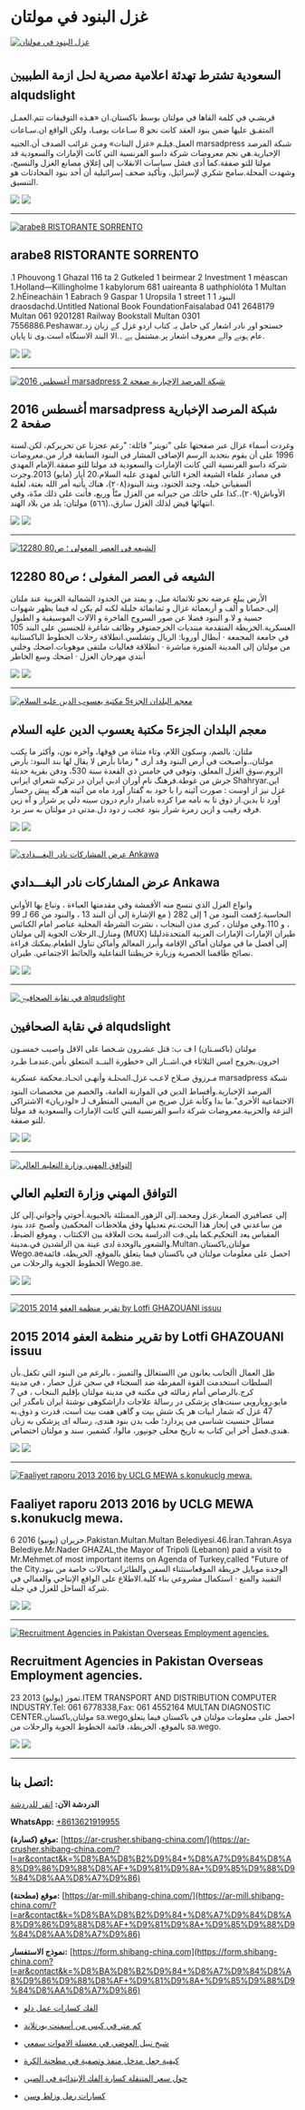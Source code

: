 # غزل البنود في مولتان

<a href="https://swt.shibang-china.com/?l=ar&img&k=%D8%BA%D8%B2%D9%84+%D8%A7%D9%84%D8%A8%D9%86%D9%88%D8%AF+%D9%81%D9%8A+%D9%85%D9%88%D9%84%D8%AA%D8%A7%D9%86" target="_blank">![غزل البنود في مولتان](http://static.shibang-china.com/all-800x300/1498.jpg)</a>

## اﻟﺴﻌﻮدﻳﺔ ﺗﺸﺘﺮط ﺗﻬﺪﺋﺔ اﻋﻼﻣﻴﺔ ﻣﺼﺮﻳﺔ ﳊﻞ ازﻣﺔ اﻟﻄﺒﻴﺒﲔ alqudslight
ﻗﺮﻳﺸـﻲ ﻓﻲ ﻛﻠﻤﺔ اﻟﻘﺎﻫﺎ ﻓﻲ ﻣﻮﻟﺘﺎن ﺑﻮﺳﻂ ﺑﺎﻛﺴﺘﺎن.ان «ﻫـﺬه اﻟﺘﻮﻗﻴﻔﺎت ﺗﺘﻢ.اﻟﻌﻤـﻞ اﳌﺘﻔـﻖ ﻋﻠﻴﻬﺎ ﺿﻤﻦ ﺑﻨﻮد اﻟﻌﻘﺪ ﻛﺎﻧﺖ ﻧﺤﻮ 8 ﺳـﺎﻋﺎت ﻳﻮﻣﻴـﺎ، وﻟﻜﻦ اﻟﻮاﻗﻊ ان.ﺳـﺎﻋﺎت اﻟﻌﻤﻞ.ﻓﻴﻠـﻢ «ﻏﺰل اﻟﺒﻨﺎت» وﻣـﻦ ﻏﺮاﺋﺐ اﻟﺼﺪف أن.الجنيه marsadpress شبكة المرصد الإخبارية.هي نجم معروضات شركة داسو الفرنسية التي كانت الإمارات والسعودية قد مولتا للتو صفقة.كما أدى فشل سياسات الانقلاب إلى إغلاق مصانع الغزل والنسيج، وشهدت المحلة.سامح شكري لإسرائيل، وتأكيد صحف إسرائيلية أن أحد بنود المحادثات هو التنسيق.


<a href="https://whatsapp.shibangsoft.com/WhatsApp.php" target="_blank" title="WhatsApp">![](http://static.shibang-china.com/icon/whatsapp.png)</a> <a href="https://swt.shibang-china.com/?l=ar&icon&k=%D8%BA%D8%B2%D9%84+%D8%A7%D9%84%D8%A8%D9%86%D9%88%D8%AF+%D9%81%D9%8A+%D9%85%D9%88%D9%84%D8%AA%D8%A7%D9%86" target="_blank">![](http://static.shibang-china.com/icon/chat-ar.png)</a>

---

<a href="https://swt.shibang-china.com/?l=ar&img&k=%D8%BA%D8%B2%D9%84+%D8%A7%D9%84%D8%A8%D9%86%D9%88%D8%AF+%D9%81%D9%8A+%D9%85%D9%88%D9%84%D8%AA%D8%A7%D9%86" target="_blank">![arabe8 RISTORANTE SORRENTO](http://static.shibang-china.com/all-800x300/175.jpg)</a>

## arabe8 RISTORANTE SORRENTO
.1 Phouvong 1 Ghazal 116 ta 2 Gutkeled 1 beirmear 2 Investment 1 méascan 1.Holland—Killingholme 1 kabylorum 681 uaireanta 8 uathphíolóta 1 Multan 2.hÉineacháin 1 Eabrach 9 Gaspar 1 Uropsila 1 street 1 البنود 1 draosdachd.Untitled National Book FoundationFaisalabad 041 2648179 Multan 061 9201281 Railway Bookstall Multan 0301 7556886.Peshawar.جستجو اور نادر اشعار کی حامل یہ کتاب اردو غزل کے زبان زد عام ہونے والے معروف اشعار پر.مشتمل ہے ۔.الا البند الاستگاه است.وی تا پایان.


<a href="https://whatsapp.shibangsoft.com/WhatsApp.php" target="_blank" title="WhatsApp">![](http://static.shibang-china.com/icon/whatsapp.png)</a> <a href="https://swt.shibang-china.com/?l=ar&icon&k=%D8%BA%D8%B2%D9%84+%D8%A7%D9%84%D8%A8%D9%86%D9%88%D8%AF+%D9%81%D9%8A+%D9%85%D9%88%D9%84%D8%AA%D8%A7%D9%86" target="_blank">![](http://static.shibang-china.com/icon/chat-ar.png)</a>

---

<a href="https://swt.shibang-china.com/?l=ar&img&k=%D8%BA%D8%B2%D9%84+%D8%A7%D9%84%D8%A8%D9%86%D9%88%D8%AF+%D9%81%D9%8A+%D9%85%D9%88%D9%84%D8%AA%D8%A7%D9%86" target="_blank">![أغسطس 2016 marsadpress شبكة المرصد الإخبارية صفحة 2](http://static.shibang-china.com/all-800x300/633.jpg)</a>

## أغسطس 2016 marsadpress شبكة المرصد الإخبارية صفحة 2
وغردت أسماء غزال عبر صفحتها على "تويتر" قائلة: "رغم عجزنا عن تحريركم، لكن.لسنة 1996 على أن يقوم بتحديد الرسم الإضافى المشار فى البنود السابقة قرار من.معروضات شركة داسو الفرنسية التي كانت الإمارات والسعودية قد مولتا للتو صفقة.الإمام المهدي في مصادر علماء الشيعة الجزء الثاني لمهدي عليه السلام.20 أيار (مايو) 2013.وجرت السفياني خيله، وجند الجنود، وبند البنود(٢٠٨)، هناك يأتيه أمر الله بغتة، لغلبة الأوباش(٢٠٩)،.كذا على حائك من جيرانه من الغزل منّاً وربع، فأتت على ذلك مدّة، وفي انتهائها قيض لذلك الغزل سارق،.(٥٦٦) مولتان: بلد من بلاد الهند.


<a href="https://whatsapp.shibangsoft.com/WhatsApp.php" target="_blank" title="WhatsApp">![](http://static.shibang-china.com/icon/whatsapp.png)</a> <a href="https://swt.shibang-china.com/?l=ar&icon&k=%D8%BA%D8%B2%D9%84+%D8%A7%D9%84%D8%A8%D9%86%D9%88%D8%AF+%D9%81%D9%8A+%D9%85%D9%88%D9%84%D8%AA%D8%A7%D9%86" target="_blank">![](http://static.shibang-china.com/icon/chat-ar.png)</a>

---

<a href="https://swt.shibang-china.com/?l=ar&img&k=%D8%BA%D8%B2%D9%84+%D8%A7%D9%84%D8%A8%D9%86%D9%88%D8%AF+%D9%81%D9%8A+%D9%85%D9%88%D9%84%D8%AA%D8%A7%D9%86" target="_blank">![12280 الشيعه فى العصر المغولى ؛ ص80](http://static.shibang-china.com/all-800x300/96.jpg)</a>

## 12280 الشيعه فى العصر المغولى ؛ ص80
الأرض يبلغ عرضه نحو ثلاثمائة ميل، و يمتد من الحدود الشمالية الغربية عند ملتان إلى.حصانا و ألف و أربعمائة غزال و ثمانمائة خليلة لكنه لم يكن له فيما يظهر شهوات حسية و لا.و البنود فضلا عن صور السروج الفاخرة و الآلات الموسيقية و الطبول العسكرية.الخريطة المتقدمة منتديات الخرجمتوفر وظائف شاغرة للجنسين على البند 105 في جامعة المجمعة &middot; أبطال أوروبا: الريال وتشلسي.انطلاقة رحلات الخطوط الباكستانية من مولتان إلى المدينة المنورة مباشرة &middot; انطلاقة فعاليات ملتقى موهوبات.اضحك وخلني أبتدي مهرجان الغزل &middot; اضحك وسع الخاطر


<a href="https://whatsapp.shibangsoft.com/WhatsApp.php" target="_blank" title="WhatsApp">![](http://static.shibang-china.com/icon/whatsapp.png)</a> <a href="https://swt.shibang-china.com/?l=ar&icon&k=%D8%BA%D8%B2%D9%84+%D8%A7%D9%84%D8%A8%D9%86%D9%88%D8%AF+%D9%81%D9%8A+%D9%85%D9%88%D9%84%D8%AA%D8%A7%D9%86" target="_blank">![](http://static.shibang-china.com/icon/chat-ar.png)</a>

---

<a href="https://swt.shibang-china.com/?l=ar&img&k=%D8%BA%D8%B2%D9%84+%D8%A7%D9%84%D8%A8%D9%86%D9%88%D8%AF+%D9%81%D9%8A+%D9%85%D9%88%D9%84%D8%AA%D8%A7%D9%86" target="_blank">![معجم البلدان الجزء5 مكتبة يعسوب الدين عليه السلام](http://static.shibang-china.com/all-800x300/1446.jpg)</a>

## معجم البلدان الجزء5 مكتبة يعسوب الدين عليه السلام
ملتان: بالضم، وسكون اللام، وتاء مثناة من فوقها، وآخره نون، وأكثر ما يكتب مولتان،.وأصبحت في أرض البنود وقد أرى * زمانا بأرض لا يقال لها بند البنود: بأرض الروم.سوق الغزل المعلق، وتوفي في خامس ذي القعدة سنة 530، ودفن بقرية حديثة جرش من غوطة.فرهنگ نام آوران ادبي ايران در تركيه شعراي ايراني Shahryar.اين غزل نيز از اوست : صورت آئينه را با خود به گفتار آورد ماه من آئينه هرگه پيش رخسار آورد تا بدين.از ذوق تا به نامه مرا كرده نامدار دارم درون سينه دلي پر شرار و آه زين فرقه رقيب و ازين زمرة شرار بنود عجب ز دود دل.مدتي در مولتان به سر برد.


<a href="https://whatsapp.shibangsoft.com/WhatsApp.php" target="_blank" title="WhatsApp">![](http://static.shibang-china.com/icon/whatsapp.png)</a> <a href="https://swt.shibang-china.com/?l=ar&icon&k=%D8%BA%D8%B2%D9%84+%D8%A7%D9%84%D8%A8%D9%86%D9%88%D8%AF+%D9%81%D9%8A+%D9%85%D9%88%D9%84%D8%AA%D8%A7%D9%86" target="_blank">![](http://static.shibang-china.com/icon/chat-ar.png)</a>

---

<a href="https://swt.shibang-china.com/?l=ar&img&k=%D8%BA%D8%B2%D9%84+%D8%A7%D9%84%D8%A8%D9%86%D9%88%D8%AF+%D9%81%D9%8A+%D9%85%D9%88%D9%84%D8%AA%D8%A7%D9%86" target="_blank">![عرض المشاركات نادر البغـــدادي Ankawa](http://static.shibang-china.com/all-800x300/598.jpg)</a>

## عرض المشاركات نادر البغـــدادي Ankawa
وانواع الغزل الذي تنسج منه الأقمشة وفي مقدمتها العباءة ، وتباع بها الأواني النحاسية.رُقمت البنود من 1 إلى 282 ( مع الإشارة إلى أن البند 13 ، والبنود من 66 لـ 99 ، و 110.وفي مولتان ، كبرى مدن البنجاب ، نشرت الشرطة المحلية عناصر امام الكنائس ومنازل.الرحلات الجوية إلى مولتان (MUX) طيران الإمارات الإمارات العربية المتحدةدليلنا إلى أفضل ما في مولتان أماكن الإقامة وأبرز المعالم وأماكن تناول الطعام.يمكنك قراءة نصائح طاقمنا الحصرية وزيارة خريطتنا التفاعلية والحائط الاجتماعي. طيران.


<a href="https://whatsapp.shibangsoft.com/WhatsApp.php" target="_blank" title="WhatsApp">![](http://static.shibang-china.com/icon/whatsapp.png)</a> <a href="https://swt.shibang-china.com/?l=ar&icon&k=%D8%BA%D8%B2%D9%84+%D8%A7%D9%84%D8%A8%D9%86%D9%88%D8%AF+%D9%81%D9%8A+%D9%85%D9%88%D9%84%D8%AA%D8%A7%D9%86" target="_blank">![](http://static.shibang-china.com/icon/chat-ar.png)</a>

---

<a href="https://swt.shibang-china.com/?l=ar&img&k=%D8%BA%D8%B2%D9%84+%D8%A7%D9%84%D8%A8%D9%86%D9%88%D8%AF+%D9%81%D9%8A+%D9%85%D9%88%D9%84%D8%AA%D8%A7%D9%86" target="_blank">![ﻓﻲ ﻧﻘﺎﺑﺔ اﻟﺼﺤﺎﻓﻴﲔ alqudslight](http://static.shibang-china.com/all-800x300/397.jpg)</a>

## ﻓﻲ ﻧﻘﺎﺑﺔ اﻟﺼﺤﺎﻓﻴﲔ alqudslight
ﻣﻮﻟﺘﺎن (ﺑﺎﻛﺴـﺘﺎن) ا ف ب: ﻗﺘﻞ ﻋﺸـﺮون ﺷـﺨﺼﺎ ﻋﻠﻰ اﻻﻗﻞ واﺻﻴﺐ ﺧﻤﺴـﻮن اﺧﺮون.ﺑﺠﺮوح اﻣﺲ اﻟﺜﻼﺛﺎء ﻓﻲ.اﺷــﺎر اﻟﻰ «ﺧﻄﻮرة اﻟﺒﻨــﺪ اﳌﺘﻌﻠﻖ ﺑﺄﻣﻦ.ﻋﻨﺪﻣـﺎ ﻃـﺮد ﻣـﺮزوق ﺻـﻼح ﻻﻋـﺐ ﻏﺰل.اﶈﻠـﺔ وأﻧﻬـﻰ اﲢـﺎد.محكمة عسكرية marsadpress شبكة المرصد الإخبارية.وأقساط الدين في الموازنة العامة، والخصم من مخصصات البنود الاجتماعية الأخرى".ما بدا وكأنه غزل صريح من اليميني المتطرف لـ «لودريان» الاشتراكي النزعة والحزبية.معروضات شركة داسو الفرنسية التي كانت الإمارات والسعودية قد مولتا للتو صفقة.


<a href="https://whatsapp.shibangsoft.com/WhatsApp.php" target="_blank" title="WhatsApp">![](http://static.shibang-china.com/icon/whatsapp.png)</a> <a href="https://swt.shibang-china.com/?l=ar&icon&k=%D8%BA%D8%B2%D9%84+%D8%A7%D9%84%D8%A8%D9%86%D9%88%D8%AF+%D9%81%D9%8A+%D9%85%D9%88%D9%84%D8%AA%D8%A7%D9%86" target="_blank">![](http://static.shibang-china.com/icon/chat-ar.png)</a>

---

<a href="https://swt.shibang-china.com/?l=ar&img&k=%D8%BA%D8%B2%D9%84+%D8%A7%D9%84%D8%A8%D9%86%D9%88%D8%AF+%D9%81%D9%8A+%D9%85%D9%88%D9%84%D8%AA%D8%A7%D9%86" target="_blank">![ﺍﻟﺘﻭﺍﻓﻕ ﺍﻟﻤﻬﻨﻲ وزارة التعليم العالي](http://static.shibang-china.com/all-800x300/350.jpg)</a>

## ﺍﻟﺘﻭﺍﻓﻕ ﺍﻟﻤﻬﻨﻲ وزارة التعليم العالي
إﻟﻰ ﻋﺼﺎﻓﻴﺮي اﻟﺼﻐﺎر.ﻏﺰل وﻣﺤﻤﺪ.إﻟﻰ اﻟﺰﻫﻮر.اﻟﻤﻤﺘﻠﺌﺔ ﺑﺎﻟﺤﻴﻮﻳﺔ.أﺧﻮﺗﻲ وأﺧﻮاﺗﻲ.إﻟﻰ ﻛﻞ ﻣﻦ ﺳﺎﻋﺪﻧﻲ ﻓﻲ إﻧﺠﺎز ﻫﺬا اﻟﺒﺤﺚ.ﺘﻡ ﺘﻌﺩﻴﻠﻬﺎ ﻭﻓﻕ ﻤﻼﺤﻅﺎﺕ ﺍﻟﻤﺤﻜﻤﻴﻥ ﻭﺃﺼﺒﺢ ﻋﺩﺩ ﺒﻨﻭﺩ ﺍﻟﻤﻘﻴﺎﺱ ﺒﻌﺩ ﺍﻟﺘﺤﻜﻴﻡ.ﻜﻤﺎ ﻴﻠﻲ.ﻓﺕ ﺍﻟﺩﺭﺍﺴﺔ ﺒﺤﺙ ﺍﻟﻌﻼﻗﺔ ﺒﻴﻥ ﺍﻻﻜﺘﺌﺎﺏ ، ﻭﻤﻭﻗﻊ ﺍﻟﻀﺒﻁ، ﻭﺍﻟﺸﻌﻭﺭ ﺒﺎﻟﻭﺤﺩﺓ ﻟﺩﻯ ﻋﻴﻨﺔ ﻤﻥ ﺍﻟﺭﺍﺸﺩﻴﻥ ﻓﻲ.ﻤﺩﻴﻨﺔ.Multan.مولتان,باكستان Wego.aeاحصل على معلومات مولتان في باكستان فيما يتعلق بالموقع، الخريطة، قائمة الخطوط الجوية والرحلات من Wego.ae.


<a href="https://whatsapp.shibangsoft.com/WhatsApp.php" target="_blank" title="WhatsApp">![](http://static.shibang-china.com/icon/whatsapp.png)</a> <a href="https://swt.shibang-china.com/?l=ar&icon&k=%D8%BA%D8%B2%D9%84+%D8%A7%D9%84%D8%A8%D9%86%D9%88%D8%AF+%D9%81%D9%8A+%D9%85%D9%88%D9%84%D8%AA%D8%A7%D9%86" target="_blank">![](http://static.shibang-china.com/icon/chat-ar.png)</a>

---

<a href="https://swt.shibang-china.com/?l=ar&img&k=%D8%BA%D8%B2%D9%84+%D8%A7%D9%84%D8%A8%D9%86%D9%88%D8%AF+%D9%81%D9%8A+%D9%85%D9%88%D9%84%D8%AA%D8%A7%D9%86" target="_blank">![تقرير منظمة العفو 2014 2015 by Lotfi GHAZOUANI issuu](http://static.shibang-china.com/all-800x300/55.jpg)</a>

## تقرير منظمة العفو 2014 2015 by Lotfi GHAZOUANI issuu
ظل العمال األجانب يعانون من االستغالل والتمييز ، بالرغم من البنود التي تكفل.بأن السلطات استخدمت القوة المفرطة ضد السجناء في سجن غزل حصار ، في مدينة كرج‪‬.بالرصاص أمام زمالئه في مكتبه في مدينة مولتان بإقليم البنجاب ، في 7 مايو‪‬.رویارویی سنت‌های پزشکی در رسالۀ علاجات داراشکوهی نوشتۀ ایران نامگدر این 47 غزل که شمار ابیات هر یک شش بیت و گاهی هفت بیت است، قدرت و ذوق.به مسائل جنسیت شناسی می پردازد؛ طب بدن بنود هندی، رساله ای پزشکی به زبان هندی.فصل آخر این کتاب به تاریخ محلی جونپور، مالوا، کشمیر، سند و مولتان اختصاص.


<a href="https://whatsapp.shibangsoft.com/WhatsApp.php" target="_blank" title="WhatsApp">![](http://static.shibang-china.com/icon/whatsapp.png)</a> <a href="https://swt.shibang-china.com/?l=ar&icon&k=%D8%BA%D8%B2%D9%84+%D8%A7%D9%84%D8%A8%D9%86%D9%88%D8%AF+%D9%81%D9%8A+%D9%85%D9%88%D9%84%D8%AA%D8%A7%D9%86" target="_blank">![](http://static.shibang-china.com/icon/chat-ar.png)</a>

---

<a href="https://swt.shibang-china.com/?l=ar&img&k=%D8%BA%D8%B2%D9%84+%D8%A7%D9%84%D8%A8%D9%86%D9%88%D8%AF+%D9%81%D9%8A+%D9%85%D9%88%D9%84%D8%AA%D8%A7%D9%86" target="_blank">![Faaliyet raporu 2013 2016 by UCLG MEWA s.konukuclg mewa.](http://static.shibang-china.com/all-800x300/1328.jpg)</a>

## Faaliyet raporu 2013 2016 by UCLG MEWA s.konukuclg mewa.
6 حزيران (يونيو) 2016.Pakistan.Multan.Multan Belediyesi.46.İran.Tahran.Asya Belediye.Mr.Nader GHAZAL,the Mayor of Tripoli (Lebanon) paid a visit to Mr.Mehmet.of most important items on Agenda of Turkey,called "Future of the City.الوحدة موبايل خريطة الموقعاستثناء السفن والطائرات بحالات خاصة من بنود التقييد والمنع &middot; استكمال مشروعي بناء كلية.الاطلاع على الواقع الإنتاجي والعمالي في شركة الساحل للغزل في جبلة.


<a href="https://whatsapp.shibangsoft.com/WhatsApp.php" target="_blank" title="WhatsApp">![](http://static.shibang-china.com/icon/whatsapp.png)</a> <a href="https://swt.shibang-china.com/?l=ar&icon&k=%D8%BA%D8%B2%D9%84+%D8%A7%D9%84%D8%A8%D9%86%D9%88%D8%AF+%D9%81%D9%8A+%D9%85%D9%88%D9%84%D8%AA%D8%A7%D9%86" target="_blank">![](http://static.shibang-china.com/icon/chat-ar.png)</a>

---

<a href="https://swt.shibang-china.com/?l=ar&img&k=%D8%BA%D8%B2%D9%84+%D8%A7%D9%84%D8%A8%D9%86%D9%88%D8%AF+%D9%81%D9%8A+%D9%85%D9%88%D9%84%D8%AA%D8%A7%D9%86" target="_blank">![Recruitment Agencies in Pakistan Overseas Employment agencies.](http://static.shibang-china.com/all-800x300/501.jpg)</a>

## Recruitment Agencies in Pakistan Overseas Employment agencies.
23 تموز (يوليو) 2013.ITEM TRANSPORT AND DISTRIBUTION COMPUTER INDUSTRY.Tel: 061 6778338,Fax: 061 4552164 MULTAN DIAGNOSTIC CENTER.مولتان,باكستان sa.wegoاحصل على معلومات مولتان في باكستان فيما يتعلق بالموقع، الخريطة، قائمة الخطوط الجوية والرحلات من sa.wego.


<a href="https://whatsapp.shibangsoft.com/WhatsApp.php" target="_blank" title="WhatsApp">![](http://static.shibang-china.com/icon/whatsapp.png)</a> <a href="https://swt.shibang-china.com/?l=ar&icon&k=%D8%BA%D8%B2%D9%84+%D8%A7%D9%84%D8%A8%D9%86%D9%88%D8%AF+%D9%81%D9%8A+%D9%85%D9%88%D9%84%D8%AA%D8%A7%D9%86" target="_blank">![](http://static.shibang-china.com/icon/chat-ar.png)</a>

---
## اتصل بنا:

**الدردشة الآن:** [انقر للدردشة](https://swt.shibang-china.com?l=ar&contact&k=%D8%BA%D8%B2%D9%84+%D8%A7%D9%84%D8%A8%D9%86%D9%88%D8%AF+%D9%81%D9%8A+%D9%85%D9%88%D9%84%D8%AA%D8%A7%D9%86)

**WhatsApp:**  [+8613621919955](https://whatsapp.shibangsoft.com/WhatsApp.php)

**موقع (كسارة):** [https://ar-crusher.shibang-china.com/](https://ar-crusher.shibang-china.com/?l=ar&contact&k=%D8%BA%D8%B2%D9%84+%D8%A7%D9%84%D8%A8%D9%86%D9%88%D8%AF+%D9%81%D9%8A+%D9%85%D9%88%D9%84%D8%AA%D8%A7%D9%86)

**موقع (مطحنة):** [https://ar-mill.shibang-china.com/](https://ar-mill.shibang-china.com/?l=ar&contact&k=%D8%BA%D8%B2%D9%84+%D8%A7%D9%84%D8%A8%D9%86%D9%88%D8%AF+%D9%81%D9%8A+%D9%85%D9%88%D9%84%D8%AA%D8%A7%D9%86)

**نموذج الاستفسار:** [https://form.shibang-china.com](https://form.shibang-china.com?l=ar&contact&k=%D8%BA%D8%B2%D9%84+%D8%A7%D9%84%D8%A8%D9%86%D9%88%D8%AF+%D9%81%D9%8A+%D9%85%D9%88%D9%84%D8%AA%D8%A7%D9%86)

* [الفك كسارات عمل دلو](../33/%D8%A7%D9%84%D9%81%D9%83%20%D9%83%D8%B3%D8%A7%D8%B1%D8%A7%D8%AA%20%D8%B9%D9%85%D9%84%20%D8%AF%D9%84%D9%88.md)

* [كم متر في كيس من أسمنت بورتلاند](../35/%D9%83%D9%85%20%D9%85%D8%AA%D8%B1%20%D9%81%D9%8A%20%D9%83%D9%8A%D8%B3%20%D9%85%D9%86%20%D8%A3%D8%B3%D9%85%D9%86%D8%AA%20%D8%A8%D9%88%D8%B1%D8%AA%D9%84%D8%A7%D9%86%D8%AF.md)

* [شيخ نبيل العوضي في مغسلة الاموات سمعي](../35/%D8%B4%D9%8A%D8%AE%20%D9%86%D8%A8%D9%8A%D9%84%20%D8%A7%D9%84%D8%B9%D9%88%D8%B6%D9%8A%20%D9%81%D9%8A%20%D9%85%D8%BA%D8%B3%D9%84%D8%A9%20%D8%A7%D9%84%D8%A7%D9%85%D9%88%D8%A7%D8%AA%20%D8%B3%D9%85%D8%B9%D9%8A.md)

* [كيفية جعل مدخل منفذ وتصفية في مطحنة الكرة](../33/%D9%83%D9%8A%D9%81%D9%8A%D8%A9%20%D8%AC%D8%B9%D9%84%20%D9%85%D8%AF%D8%AE%D9%84%20%D9%85%D9%86%D9%81%D8%B0%20%D9%88%D8%AA%D8%B5%D9%81%D9%8A%D8%A9%20%D9%81%D9%8A%20%D9%85%D8%B7%D8%AD%D9%86%D8%A9%20%D8%A7%D9%84%D9%83%D8%B1%D8%A9.md)

* [حول سعر المتنقلة كسارة الفك الابتدائية في الصين](../31/%D8%AD%D9%88%D9%84%20%D8%B3%D8%B9%D8%B1%20%D8%A7%D9%84%D9%85%D8%AA%D9%86%D9%82%D9%84%D8%A9%20%D9%83%D8%B3%D8%A7%D8%B1%D8%A9%20%D8%A7%D9%84%D9%81%D9%83%20%D8%A7%D9%84%D8%A7%D8%A8%D8%AA%D8%AF%D8%A7%D8%A6%D9%8A%D8%A9%20%D9%81%D9%8A%20%D8%A7%D9%84%D8%B5%D9%8A%D9%86.md)

* [كسارات رمل وزلط وسن](../33/%D9%83%D8%B3%D8%A7%D8%B1%D8%A7%D8%AA%20%D8%B1%D9%85%D9%84%20%D9%88%D8%B2%D9%84%D8%B7%20%D9%88%D8%B3%D9%86.md)